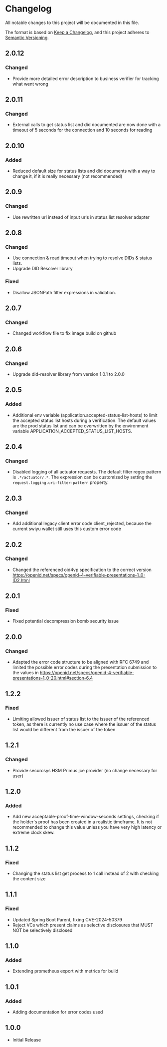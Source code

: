 # Changelog

All notable changes to this project will be documented in this file.

The format is based on [Keep a Changelog](https://keepachangelog.com/en/1.1.0/),
and this project adheres to [Semantic Versioning](https://semver.org/spec/v2.0.0.html).

## 2.0.12

### Changed

- Provide more detailed error description to business verifier for tracking what went wrong

## 2.0.11

### Changed

- External calls to get status list and did documented are now done with a timeout of 5 seconds for the connection and
  10 seconds for reading

## 2.0.10

### Added

- Reduced default size for status lists and did documents with a way to change it, if it is really necessary (not
  recommended)

## 2.0.9

### Changed

- Use rewritten url instead of input urls in status list resolver adapter

## 2.0.8

### Changed

- Use connection & read timeout when trying to resolve DIDs & status lists.
- Upgrade DID Resolver library

### Fixed

- Disallow JSONPath filter expressions in validation.

## 2.0.7

### Changed

- Changed workflow file to fix image build on github

## 2.0.6

### Changed

- Upgrade did-resolver library from version 1.0.1 to 2.0.0

## 2.0.5

### Added

- Additional env variable (application.accepted-status-list-hosts) to limit the accepted status list hosts during a
  verification. The default values are the prod status list and can be overwritten by the environment variable
  APPLICATION_ACCEPTED_STATUS_LIST_HOSTS.

## 2.0.4

### Changed

- Disabled logging of all actuator requests. The default filter regex pattern is `.*/actuator/.*`. The expression can be
  customized by setting the `request.logging.uri-filter-pattern` property.

## 2.0.3

### Changed

- Add additional legacy client error code client_rejected, because the current swiyu wallet still uses this custom error
  code

## 2.0.2

### Changed

- Changed the referenced oid4vp specification to the correct
  version https://openid.net/specs/openid-4-verifiable-presentations-1_0-ID2.html

## 2.0.1

### Fixed

- Fixed potential decompression bomb security issue

## 2.0.0

### Changed

- Adapted the error code structure to be aligned with RFC 6749 and limited the possible error codes during the
  presentation submission to the values
  in https://openid.net/specs/openid-4-verifiable-presentations-1_0-20.html#section-6.4

## 1.2.2

### Fixed

- Limiting allowed issuer of status list to the issuer of the referenced token, as there is currently
  no use case where the issuer of the status list would be different from the issuer of the token.

## 1.2.1

### Changed

- Provide securosys HSM Primus jce provider (no change necessary for user)

## 1.2.0

### Added

- Add new acceptable-proof-time-window-seconds settings, checking if the holder's proof has been created in a realistic
  timeframe. It is not recommended to change this value unless you have very high latency or extreme clock skew.

## 1.1.2

### Fixed

- Changing the status list get process to 1 call instead of 2 with checking the content size

## 1.1.1

### Fixed

- Updated Spring Boot Parent, fixing CVE-2024-50379
- Reject VCs which present claims as selective disclosures that MUST NOT be selectively disclosed

## 1.1.0

### Added

- Extending prometheus export with metrics for build

## 1.0.1

### Added

- Adding documentation for error codes used

## 1.0.0

- Initial Release